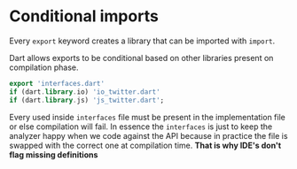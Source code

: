 # Conditional imports

Every `export` keyword creates a library that can be imported with `import`.

Dart allows exports to be conditional based on other libraries present on compilation phase.

```dart
export 'interfaces.dart'
if (dart.library.io) 'io_twitter.dart'
if (dart.library.js) 'js_twitter.dart';
```

Every used inside `interfaces` file must be present in the implementation file or else compilation will fail. In essence
the `interfaces` is just to keep the analyzer happy when we code against the API because in practice the file is swapped
with the correct one at compilation time. **That is why IDE's don't flag missing definitions**
